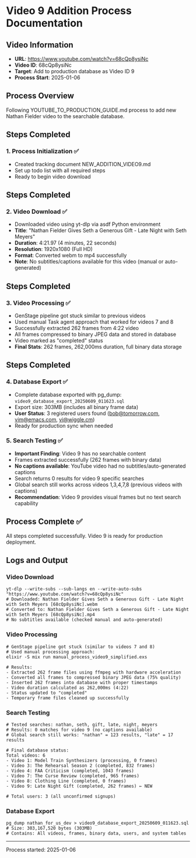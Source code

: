 # Video 9 Addition Process Documentation

## Video Information
- **URL**: https://www.youtube.com/watch?v=68cQp8ysiNc
- **Video ID**: 68cQp8ysiNc
- **Target**: Add to production database as Video ID 9
- **Process Start**: 2025-01-06

## Process Overview
Following YOUTUBE_TO_PRODUCTION_GUIDE.md process to add new Nathan Fielder video to the searchable database.

## Steps Completed

### 1. Process Initialization ✅
- Created tracking document NEW_ADDITION_VIDEO9.md
- Set up todo list with all required steps
- Ready to begin video download

## Steps Completed

### 2. Video Download ✅
- Downloaded video using yt-dlp via asdf Python environment
- **Title**: "Nathan Fielder Gives Seth a Generous Gift - Late Night with Seth Meyers"
- **Duration**: 4:21.97 (4 minutes, 22 seconds)
- **Resolution**: 1920x1080 (Full HD)
- **Format**: Converted webm to mp4 successfully
- **Note**: No subtitles/captions available for this video (manual or auto-generated)

## Steps Completed

### 3. Video Processing ✅
- GenStage pipeline got stuck similar to previous videos
- Used manual Task agent approach that worked for videos 7 and 8
- Successfully extracted 262 frames from 4:22 video
- All frames compressed to binary JPEG data and stored in database
- Video marked as "completed" status
- **Final Stats**: 262 frames, 262,000ms duration, full binary data storage

## Steps Completed

### 4. Database Export ✅
- Complete database exported with pg_dump: `video9_database_export_20250609_011623.sql`
- Export size: 303MB (includes all binary frame data)
- **User Status**: 3 registered users found (bob@tomorrow.com, vim@emacs.com, vi@wiggle.cm)
- Ready for production sync when needed

### 5. Search Testing ✅  
- **Important Finding**: Video 9 has no searchable content
- Frames extracted successfully (262 frames with binary data)
- **No captions available**: YouTube video had no subtitles/auto-generated captions
- Search returns 0 results for video 9 specific searches
- Global search still works across videos 1,3,4,7,8 (previous videos with captions)
- **Recommendation**: Video 9 provides visual frames but no text search capability

## Process Complete ✅

All steps completed successfully. Video 9 is ready for production deployment.

## Logs and Output

### Video Download
```
yt-dlp --write-subs --sub-langs en --write-auto-subs "https://www.youtube.com/watch?v=68cQp8ysiNc"
# Downloaded: Nathan Fielder Gives Seth a Generous Gift - Late Night with Seth Meyers [68cQp8ysiNc].webm
# Converted to: Nathan Fielder Gives Seth a Generous Gift - Late Night with Seth Meyers [68cQp8ysiNc].mp4
# No subtitles available (checked manual and auto-generated)
```

### Video Processing
```
# GenStage pipeline got stuck (similar to videos 7 and 8)
# Used manual processing approach:
elixir -S mix run manual_process_video9_simplified.exs

# Results:
- Extracted 262 frame files using ffmpeg with hardware acceleration
- Converted all frames to compressed binary JPEG data (75% quality)
- Inserted 262 frames into database with proper timestamps
- Video duration calculated as 262,000ms (4:22)
- Status updated to "completed"
- Temporary frame files cleaned up successfully
```

### Search Testing  
```
# Tested searches: nathan, seth, gift, late, night, meyers
# Results: 0 matches for video 9 (no captions available)
# Global search still works: "nathan" = 123 results, "late" = 17 results

# Final database status:
Total videos: 6
- Video 1: Model Train Synthesizers (processing, 0 frames)
- Video 3: The Rehearsal Season 2 (completed, 832 frames) 
- Video 4: FAA Criticism (completed, 1043 frames)
- Video 7: The Curse Review (completed, 965 frames)
- Video 8: Clothing Line (completed, 0 frames)
- Video 9: Late Night Gift (completed, 262 frames) ← NEW

# Total users: 3 (all unconfirmed signups)
```

### Database Export
```
pg_dump nathan_for_us_dev > video9_database_export_20250609_011623.sql
# Size: 303,167,520 bytes (303MB)
# Contains: All videos, frames, binary data, users, and system tables
```

---
Process started: 2025-01-06